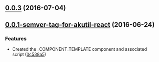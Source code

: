 <a name="0.0.3"></a>
## [0.0.3](https://aui-team-bot/https://bitbucket.org/atlassian/atlaskit/compare/0.0.1-semver-tag-for-akutil-react...v0.0.3) (2016-07-04)



<a name="0.0.1-semver-tag-for-akutil-react"></a>
## [0.0.1-semver-tag-for-akutil-react](https://aui-team-bot/https://bitbucket.org/atlassian/atlaskit/compare/0c538a5...0.0.1-semver-tag-for-akutil-react) (2016-06-24)


### Features

* Created the _COMPONENT_TEMPLATE component and associated script ([0c538a5](https://aui-team-bot/https://bitbucket.org/atlassian/atlaskit/commits/0c538a5))




